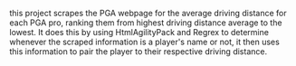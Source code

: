 this project scrapes the PGA webpage for the average driving distance for each PGA pro, ranking them from highest driving distance average to the lowest. It does this by using
HtmlAgilityPack and Regrex to determine whenever the scraped information is a player's name or not, it then uses this information to pair the player to their respective driving
distance.
